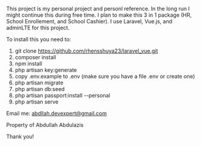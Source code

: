 This project is my personal project and personl reference. In the long run I might continue this during free time. I plan to make this 3 in 1 package (HR, School Enrollement, and School Cashier). I use Laravel, Vue.js, and adminLTE for this project.

To install this you need to:
1. git clone https://github.com/rhensshuya23/laravel_vue.git
2. composer install
3. npm install
4. php artisan key:generate
5. copy .env.example to .env (make sure you have a file .env or create one)
6. php artisan migrate
7. php artisan db:seed
8. php artisan passport:install --personal
9. php artisan serve

Email me: abdllah.devexpert@gmail.com

Property of Abdullah Abdulazis

Thank you!
